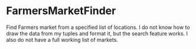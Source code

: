 # FarmersMarketFinder
Find Farmers market from a specified list of locations.
I do not know how to draw the data from my tuples and format it, but the
search feature works. I also do not have a full working list of markets.